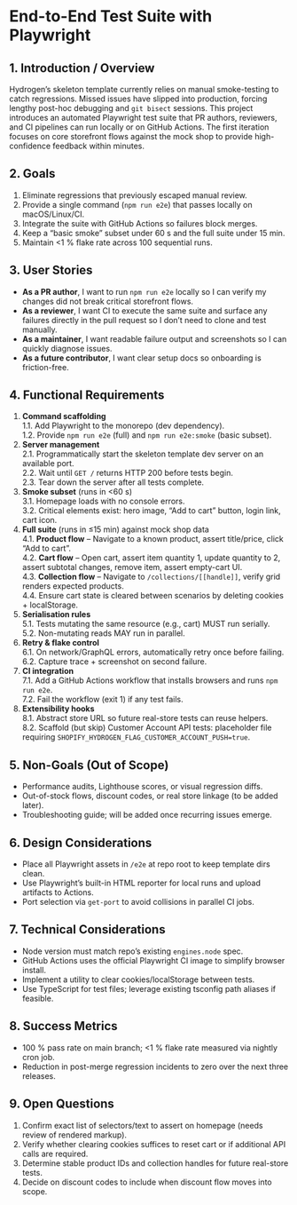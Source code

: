 # End-to-End Test Suite with Playwright

## 1. Introduction / Overview
Hydrogen’s skeleton template currently relies on manual smoke-testing to catch regressions. Missed issues have slipped into production, forcing lengthy post-hoc debugging and `git bisect` sessions. This project introduces an automated Playwright test suite that PR authors, reviewers, and CI pipelines can run locally or on GitHub Actions. The first iteration focuses on core storefront flows against the mock shop to provide high-confidence feedback within minutes.

## 2. Goals
1. Eliminate regressions that previously escaped manual review.
2. Provide a single command (`npm run e2e`) that passes locally on macOS/Linux/CI.
3. Integrate the suite with GitHub Actions so failures block merges.
4. Keep a “basic smoke” subset under 60 s and the full suite under 15 min.
5. Maintain <1 % flake rate across 100 sequential runs.

## 3. User Stories
* **As a PR author**, I want to run `npm run e2e` locally so I can verify my changes did not break critical storefront flows.
* **As a reviewer**, I want CI to execute the same suite and surface any failures directly in the pull request so I don’t need to clone and test manually.
* **As a maintainer**, I want readable failure output and screenshots so I can quickly diagnose issues.
* **As a future contributor**, I want clear setup docs so onboarding is friction-free.

## 4. Functional Requirements
1. **Command scaffolding**  
   1.1. Add Playwright to the monorepo (dev dependency).  
   1.2. Provide `npm run e2e` (full) and `npm run e2e:smoke` (basic subset).
2. **Server management**  
   2.1. Programmatically start the skeleton template dev server on an available port.  
   2.2. Wait until `GET /` returns HTTP 200 before tests begin.  
   2.3. Tear down the server after all tests complete.
3. **Smoke subset** (runs in <60 s)  
   3.1. Homepage loads with no console errors.  
   3.2. Critical elements exist: hero image, “Add to cart” button, login link, cart icon.
4. **Full suite** (runs in ≤15 min) against mock shop data  
   4.1. **Product flow** – Navigate to a known product, assert title/price, click “Add to cart”.  
   4.2. **Cart flow** – Open cart, assert item quantity 1, update quantity to 2, assert subtotal changes, remove item, assert empty-cart UI.  
   4.3. **Collection flow** – Navigate to `/collections/[[handle]]`, verify grid renders expected products.  
   4.4. Ensure cart state is cleared between scenarios by deleting cookies + localStorage.
5. **Serialisation rules**  
   5.1. Tests mutating the same resource (e.g., cart) MUST run serially.  
   5.2. Non-mutating reads MAY run in parallel.
6. **Retry & flake control**  
   6.1. On network/GraphQL errors, automatically retry once before failing.  
   6.2. Capture trace + screenshot on second failure.
7. **CI integration**  
   7.1. Add a GitHub Actions workflow that installs browsers and runs `npm run e2e`.  
   7.2. Fail the workflow (exit 1) if any test fails.
8. **Extensibility hooks**  
   8.1. Abstract store URL so future real-store tests can reuse helpers.  
   8.2. Scaffold (but skip) Customer Account API tests: placeholder file requiring `SHOPIFY_HYDROGEN_FLAG_CUSTOMER_ACCOUNT_PUSH=true`.

## 5. Non-Goals (Out of Scope)
* Performance audits, Lighthouse scores, or visual regression diffs.
* Out-of-stock flows, discount codes, or real store linkage (to be added later).
* Troubleshooting guide; will be added once recurring issues emerge.

## 6. Design Considerations
* Place all Playwright assets in `/e2e` at repo root to keep template dirs clean.
* Use Playwright’s built-in HTML reporter for local runs and upload artifacts to Actions.
* Port selection via `get-port` to avoid collisions in parallel CI jobs.

## 7. Technical Considerations
* Node version must match repo’s existing `engines.node` spec.  
* GitHub Actions uses the official Playwright CI image to simplify browser install.  
* Implement a utility to clear cookies/localStorage between tests.  
* Use TypeScript for test files; leverage existing tsconfig path aliases if feasible.

## 8. Success Metrics
* 100 % pass rate on main branch; <1 % flake rate measured via nightly cron job.  
* Reduction in post-merge regression incidents to zero over the next three releases.

## 9. Open Questions
1. Confirm exact list of selectors/text to assert on homepage (needs review of rendered markup).
2. Verify whether clearing cookies suffices to reset cart or if additional API calls are required.
3. Determine stable product IDs and collection handles for future real-store tests.
4. Decide on discount codes to include when discount flow moves into scope.
